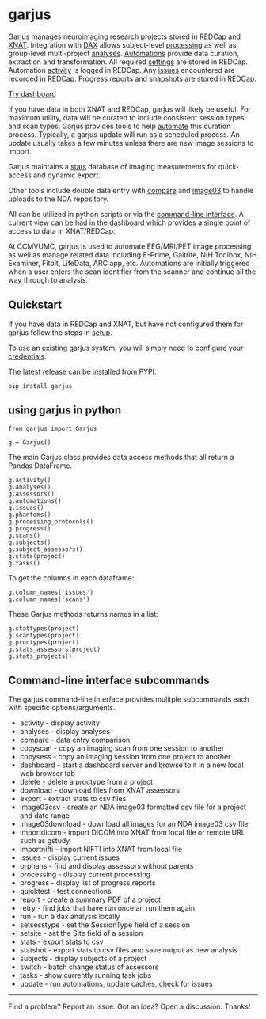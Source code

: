 # garjus

Garjus manages neuroimaging research projects stored in [REDCap](https://project-redcap.org) and [XNAT](https://www.xnat.org).  Integration with [DAX](https://github.com/VUIIS/dax) allows subject-level [processing](docs/processing.md) as well as group-level multi-project [analyses](docs/analyses.md). [Automations](docs/automations.md) provide data curation, extraction and transformation. All required [settings](docs/settings.md) are stored in REDCap. Automation [activity](docs/activity.md) is logged in REDCap. Any [issues](docs/issues.md) encountered are recorded in REDCap. [Progress](docs/progress.md) reports and snapshots are stored in REDCap.

[Try dashboard](https://garjus.pythonanywhere.com)

If you have data in both XNAT and REDCap, garjus will likely be useful. For maximum utility, data will be curated to include consistent session types and scan types. Garjus provides tools to help [automate](automations) this curation process. Typically, a garjus update will run as a scheduled process. An update usually takes a few minutes unless there are new image sessions to import.

Garjus maintains a [stats](docs/stats.md) database of imaging measurements for quick-access and dynamic export.

Other tools include double data entry with [compare](docs/compare.md) and [image03](docs/nda.md) to handle uploads to the NDA repository.

All can be utilized in python scripts or via the [command-line interface](docs/cli.md). A current view can be had in the [dashboard](docs/dashboard.md) which provides a single point of access to data in XNAT/REDCap.

At CCMVUMC, garjus is used to automate EEG/MRI/PET image processing as well as manage related data including E-Prime, Gaitrite, NIH Toolbox, NIH Examiner, Fitbit, LifeData, ARC app, etc. Automations are initially triggered when a user enters the scan identifier from the scanner and continue all the way through to analysis.


## Quickstart

If you have data in REDCap and XNAT, but have not configured them for garjus follow the steps in [setup](docs/setup.md). 

To use an existing garjus system, you will simply need to configure your [credentials](docs/credentials.md).

The latest release can be installed from PYPI.

```
pip install garjus
```

## using garjus in python

```
from garjus import Garjus

g = Garjus()
```

The main Garjus class provides data access methods that 
all return a Pandas DataFrame.

```
g.activity()
g.analyses()
g.assessors()
g.automations()
g.issues()
g.phantoms()
g.processing_protocols()
g.progress()
g.scans()
g.subjects()
g.subject_assessors()
g.stats(project)
g.tasks()
```


To get the columns in each dataframe:

```
g.column_names('issues')
g.column_names('scans')
```


These Garjus methods returns names in a list:

```
g.stattypes(project)
g.scantypes(project)
g.proctypes(project)
g.stats_assessors(project)
g.stats_projects()
```

## Command-line interface subcommands
The garjus command-line interface provides mulitple subcommands each with specific options/arguments.

* activity - display activity
* analyses - display analyses
* compare - data entry comparison
* copyscan - copy an imaging scan from one session to another
* copysess - copy an imaging session from one project to another
* dashboard - start a dashboard server and browse to it in a new local web browser tab
* delete - delete a proctype from a project
* download - download files from XNAT assessors
* export - extract stats to csv files
* image03csv - create an NDA image03 formatted csv file for a project and date range
* image03download - download all images for an NDA image03 csv file
* importdicom - import DICOM into XNAT from local file or remote URL such as gstudy
* importnifti - import NIFTI into XNAT from local file
* issues - display current issues
* orphans - find and display assessors without parents
* processing - display current processing
* progress - display list of progress reports
* quicktest - test connections
* report - create a summary PDF of a project
* retry - find jobs that have run once an run them again
* run - run a dax analysis locally
* setsesstype - set the SessionType field of a session
* setsite - set the Site field of a session
* stats - export stats to csv
* statshot - export stats to csv files and save output as new analysis
* subjects - display subjects of a project
* switch - batch change status of assessors
* tasks - show currently running task jobs
* update - run automations, update caches, check for issues
---

Find a problem? Report an issue. Got an idea? Open a discussion. Thanks!
